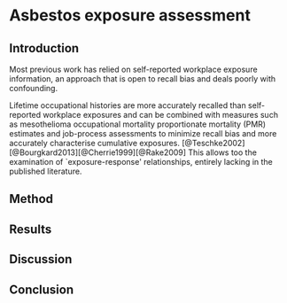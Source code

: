 # Asbestos exposure assessment

## Introduction

Most previous work has relied on self-reported workplace exposure information, an approach that is open to recall bias and deals poorly with confounding. 

Lifetime occupational histories are more accurately recalled than self-reported workplace exposures and can be combined with measures such as mesothelioma occupational mortality proportionate mortality (PMR) estimates and job-process assessments to minimize recall bias and more accurately characterise cumulative exposures. [@Teschke2002][@Bourgkard2013][@Cherrie1999][@Rake2009] This allows too the examination of `exposure-response' relationships, entirely lacking in the published literature. 

## Method


## Results


## Discussion


## Conclusion




